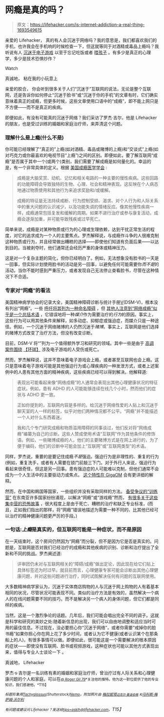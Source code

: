 # 网瘾是真的吗？

> 原文：<https://lifehacker.com/is-internet-addiction-a-real-thing-1693549615>

亲爱的 Lifehacker，
真的有人会沉迷于网络吗？我的意思是，我们都喜欢我们的手机，也许我会在手机响的时候检查一下，但这就等同于对酒精或毒品上瘾吗？我听说有人 [沉迷于电子游戏](http://www.newsweek.com/south-koreas-video-game-addiction-68309) 以至于忘记吃饭或者 [喂孩子](http://www.thedailybeast.com/articles/2014/07/21/love-child-game-over-internet-addicts-let-their-baby-starve-to-death.html) 。有多少是真正的心理学，多少是技术恐惧炒作？

Watch

真诚地，
粘在我的小玩意上

亲爱的胶合，
你会听到很多关于人们“沉迷于”互联网的说法，无论是整个互联网，还是告诉你如何停止“沉迷于脸书”或“沉迷于你的手机”的文章有时，它们确实意味着真正的成瘾，但更多时候，这些文章使用口语中的“成瘾”，即不能上网只是不方便——而不是真正的疾病。

即便如此，有没有可能真的沉迷于网络？我们采访了罗杰·吉尔，他是 Lifehacker 的朋友，也是受过训练的婚姻和家庭治疗师，来弄清这个问题。

### 理解什么是上瘾(什么不是)

你可能已经理解了“真正的”上瘾(如对酒精、毒品或赌博的上瘾)和“交谈式”上瘾(如对巧克力或你最喜欢的电视节目“上瘾”)之间的区别。即便如此，要了解互联网“成瘾”是否属于其中一个(或两个)类别，我们需要了解成瘾是如何量化的。幸运的是，有一个非常具体的定义。根据 [美国成瘾医学学会](http://www.asam.org/for-the-public/definition-of-addiction) :

> 成瘾是大脑奖赏、动机、记忆和相关电路的一种主要的慢性疾病。这些回路的功能障碍会导致独特的生物、心理、社会和精神表现。这反映在个人病态地通过物质使用和其他行为来追求奖励和/或缓解。
> 
> 成瘾的特征是无法持续戒断、行为控制受损、渴求、对个人行为和人际关系中的重大问题的认识减少，以及功能失调的情绪反应。像其他慢性疾病一样，成瘾通常包括复发和缓解的周期。如果不进行治疗或参与康复活动，成瘾会逐渐加重，并可能导致残疾或过早死亡。

简单来说，成瘾是对某种物质或行为的心理或生理依赖，达到干扰正常生活的程度，对它的追求成为一个人的主要焦点。罗杰解释说，与成瘾作斗争的人很难克制这种物质或行为，并且经常做出糟糕的选择——即使他们知道有负面后果——以达到目的。当被剥夺时，他们通常还会经历严重的身体或精神压力。

这是对一个复杂主题的简化，但你已经明白了。例如，无法想象没有脸书的一天是一回事，但实际计划使用脸书的活动是另一回事，以避免任何可能需要你*而不是*的活动，当你不能时感到严重压力，或者发现自己无法停止查看脸书，尽管在这种情况下不合适。

### 专家对“网瘾”的看法

美国精神病学协会的记录大全，美国精神障碍诊断与统计手册[V](http://www.dsm5.org/Pages/Default.aspx)(DSM-V)，根本没有列出“网瘾”。一些 [呼吁将其列为一种命名障碍](http://ajp.psychiatryonline.org/doi/full/10.1176/appi.ajp.2007.07101556) ，但 [其他人注意到“网络成瘾”似乎是一个总括术语](http://onlinelibrary.wiley.com/doi/10.1111/add.12554/full) ，它错误地将一种*媒介*作为需要治疗的*行为*的原因。事实上，这些行为可以用其他条件来解释，如多动症、抑郁症或强迫症，而媒介只是一种途径。例如，一个沉迷于网络赌博的人仍然沉迷于*赌博*。事实上，互联网是他们选择的赌博方式改变了治疗方法，但没有改变诊断。

目前，DSM-V 将“”列为一个值得额外学习和研究的领域。其中一些是由于 [高调](http://www.thedailybeast.com/articles/2014/07/21/love-child-game-over-internet-addicts-let-their-baby-starve-to-death.html) [案件围绕](http://www.foxnews.com/us/2011/06/03/new-mexico-mom-gets-25-years-for-starving-daughter/) [【环球】](http://www.nydailynews.com/news/world/xbox-addict-chris-staniforth-killed-blood-clot-marathon-gaming-session-england-article-1.162095) 涉及电子游戏的人受伤或死亡。

然而，罗杰解释说，这并不意味着电子游戏会上瘾，或者甚至互联网也会上瘾。这只是意味着电子游戏可能是其他强迫行为或心理疾病的一种发泄方式，或者上述案例中的人患有其他方面的精神疾病，这些疾病已经可以得到解决。他解释道:

> 表现出可能看起来像“网络成瘾”的人通常会表现出其他心理健康状况的特征症状。例如，患有 ADHD 的人可能能够连续在线几个小时，然而他们的症状与 ADHD 更一致。
> 
> 正如你提到的，互联网内容是多样的。给沉迷于网络性爱的人贴上和沉迷于聊天室的人一样的标签，似乎对他们两种情况都不公平。“网瘾”并不能描述一个人对什么东西着迷。
> 
> 我和几个专门研究成瘾和物质滥用障碍的同事谈过，他们反对将“网络成瘾”编纂为自己的诊断。这些人赞成使用术语“互联网”作为其他条件的修饰语。例如，一些赌博成瘾的人，他们的主要赌博方式是在网上进行的，为了便于编码，他们的诊断中可能会加上“互联网”或“互联网类型”的术语。

同样，罗杰说，重要的是要记住成瘾*不是*强迫。强迫行为是非理性的、重复的行为(例如，重复洗手，或者有人需要在锁门前敲三下门。对于外行人来说，强迫行为看起来很奇怪，但这是另一回事。患有强迫症的人可能难以克制，但他们通常不会成为一个人生活中的主要驱动力或焦点。 [这个特性在 GigaOM](https://gigaom.com/2015/01/26/is-internet-addiction-real/) 会有更详细的解释。

然而，在中国和韩国等国家，一些组织并没有采取同样的方法。 [备受争议的“训练营”](http://www.wired.com/2010/01/ff_internetaddiction/all/) 在东南亚许多国家纷纷涌现，以解决“网瘾”或“游戏瘾”然而， [有很多关于这些集中营的恐怖故事](http://abcnews.go.com/Lifestyle/dark-deadly-side-chinas-internet-addiction-camps/story?id=24282781) ，很大程度上是由于死亡、糟糕的治疗和缺乏专业标准，(而且，正如我们指出的那样，将“网瘾”错误地描述为需要一种不同的、比其他已经可以治疗的精神健康问题更严厉的手段。)

### 一句话:*上瘾*是真实的，但互联网可能是一种症状，而不是原因

在一天结束时，这个房间仍然因为“网瘾”而分裂，但不是因为它是否是真实的。问题是，互联网是否对我们已经治疗的成瘾和其他疾病的识别、诊断和治疗提出了全新和不同的挑战。罗杰阐述道:

> 评审团仍未对与互联网相关的“障碍/成瘾”做出定论，因此现在给它们贴上具体标签还为时过早。就目前而言，心理健康专家可能会诊断出其他心理健康问题，并对这些问题进行治疗，同时试图解决任何有问题的互联网使用。

大多数精神病学家认为，沉迷于实体商店购物的人与沉迷于网上购物的人有着基本相同的状况，尽管状况可能表现不同。类似的治疗方法是有效的，虽然解决一个病人的在线问题需要不同的技巧，而不是解决另一个病人的身体问题，但它们都是同样的疾病。

当然，这是一个激烈争论的话题。几年后，我们可能会唱出完全不同的调子。这就是科学和研究的美妙之处:随着新信息的出现，我们可以自由地调整和适应当时可用的最佳信息。不过现在，没必要担心你“沉迷于网络”，或者你需要“戒掉你的脸书瘾”如果你担心你在网上花了多少时间，或者认为它不健康(或者认识某个在那条船上的人)，有很多事情可以做。即便如此，很可能这是一个需要解决的根本原因的症状——即使没有互联网、脸书或视频游戏，这种症状也可能以其他方式表现出来，值得与专业人士谈论一下 。

真诚地，
Lifehacker

罗杰·s·吉尔是一名训练有素的婚姻和家庭治疗师，曾治疗过有人际关系和心理健康问题的个人和家庭。可以在[<small>*@ Roger Gil 79*</small>](http://twitter.com/rogergil79)<small>*关注他的推特。他为这一职位提供了他的专业知识，我们感谢他。*T15】</small>

<small>*标题形象用*</small>[<small>*Tachyglossus*</small>](http://www.shutterstock.com/pic-137006864/stock-vector-teen-boy-working-on-laptop-vector-background.html?src=zYRKWzz82unzUg0v3B0hdA-1-45)<small>*(Shutterstock)*</small>[<small>*Nemo*</small>](http://pixabay.com/en/monkey-ape-black-silhouette-animal-303300/)<small>*。附加照片由*</small> [<small>*梅拉妮塔*</small>](https://www.flickr.com/photos/melloveschallah/4864402224)<small>*[<small>*迈克尔·曼迪伯格*</small>](https://www.flickr.com/photos/theredproject/3686402702) <small>*和*</small>[*马科斯·梅萨姆·沃尔利*](http://www.shutterstock.com/pic.mhtml?id=224707915&src=id)*</small>

*<small>有问题或建议问 Lifehacker？发送给</small>*[*<small>tips+asklh@lifehacker.com</small>*](mailto:tips+asklh@lifehacker.com)*<small>。</small>T15】*